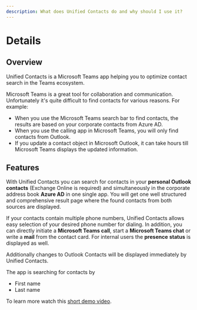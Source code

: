 ```yaml
---
description: What does Unified Contacts do and why should I use it?
---
```


# Details

## Overview

Unified Contacts is a Microsoft Teams app helping you to optimize contact search in the Teams ecosystem.

Microsoft Teams is a great tool for collaboration and communication. Unfortunately it's quite difficult to find contacts for various reasons. For example:

* When you use the Microsoft Teams search bar to find contacts, the results are based on your corporate contacts from Azure AD.&#x20;
* When you use the calling app in Microsoft Teams, you will only find contacts from Outlook.
* If you update a contact object in Microsoft Outlook, it can take hours till Microsoft Teams displays the updated information.

## Features

With Unified Contacts you can search for contacts in your **personal Outlook contacts** (Exchange Online is required) and simultaneously in the corporate address book **Azure AD** in one single app. You will get one well structured and comprehensive result page where the found contacts from both sources are displayed.

If your contacts contain multiple phone numbers, Unified Contacts allows easy selection of your desired phone number for dialing. In addition, you can directly initiate a **Microsoft Teams call**, start a **Microsoft Teams chat** or write a **mail** from the contact card. For internal users the **presence** **status** is displayed as well.

Additionally changes to Outlook Contacts will be displayed immediately by Unified Contacts.

The app is searching for contacts by

* First name&#x20;
* Last name

To learn more watch this [short demo video](https://www.youtube.com/watch?v=TUyUePHcKqw).
